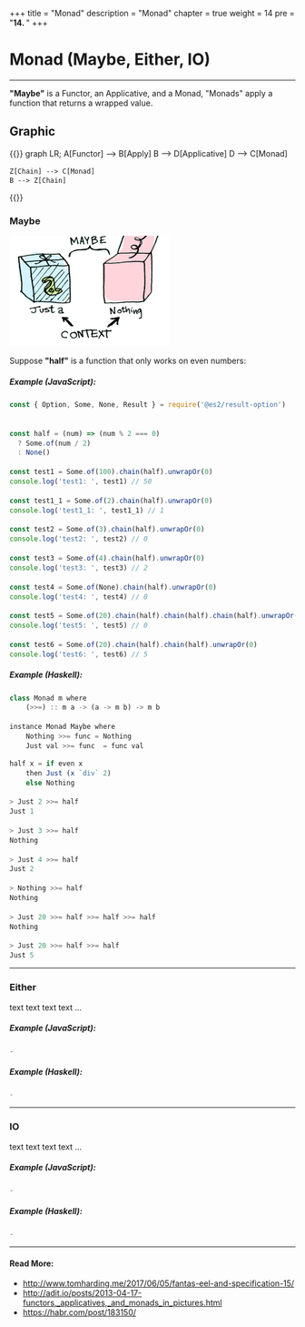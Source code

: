 +++
title = "Monad"
description = "Monad"
chapter = true
weight = 14
pre = "<b>14. </b>"
+++

# Monad (Maybe, Either, IO)
---
**"Maybe"** is a Functor, an Applicative, and a Monad,
"Monads" apply a function that returns a wrapped value.


## Graphic
{{<mermaid align="center">}}
graph LR;
    A[Functor] --> B[Apply]
    B --> D[Applicative]
    D --> C[Monad]

    Z[Chain] --> C[Monad]
    B --> Z[Chain]
{{</mermaid>}}


### Maybe
![applicative](maybe.png)

Suppose **"half"** is a function that only works on even numbers:

##### Example (JavaScript):
```js
const { Option, Some, None, Result } = require('@es2/result-option')


const half = (num) => (num % 2 === 0)
  ? Some.of(num / 2)
  : None()

const test1 = Some.of(100).chain(half).unwrapOr(0)
console.log('test1: ', test1) // 50

const test1_1 = Some.of(2).chain(half).unwrapOr(0)
console.log('test1_1: ', test1_1) // 1

const test2 = Some.of(3).chain(half).unwrapOr(0)
console.log('test2: ', test2) // 0

const test3 = Some.of(4).chain(half).unwrapOr(0)
console.log('test3: ', test3) // 2

const test4 = Some.of(None).chain(half).unwrapOr(0)
console.log('test4: ', test4) // 0

const test5 = Some.of(20).chain(half).chain(half).chain(half).unwrapOr(0)
console.log('test5: ', test5) // 0

const test6 = Some.of(20).chain(half).chain(half).unwrapOr(0)
console.log('test6: ', test6) // 5
```


##### Example (Haskell):
```js
class Monad m where
    (>>=) :: m a -> (a -> m b) -> m b

instance Monad Maybe where
    Nothing >>= func = Nothing
    Just val >>= func  = func val
```

```js
half x = if even x
    then Just (x `div` 2)
    else Nothing

> Just 2 >>= half
Just 1

> Just 3 >>= half
Nothing

> Just 4 >>= half
Just 2

> Nothing >>= half
Nothing

> Just 20 >>= half >>= half >>= half
Nothing

> Just 20 >>= half >>= half
Just 5

```
---


### Either
text text text text ...


##### Example (JavaScript):
```js
-
```

##### Example (Haskell):
```js
-
```

---

### IO
text text text text ...


##### Example (JavaScript):
```js
-
```

##### Example (Haskell):
```js
-
```

---
#### Read More:
- http://www.tomharding.me/2017/06/05/fantas-eel-and-specification-15/
- http://adit.io/posts/2013-04-17-functors,_applicatives,_and_monads_in_pictures.html
- https://habr.com/post/183150/
